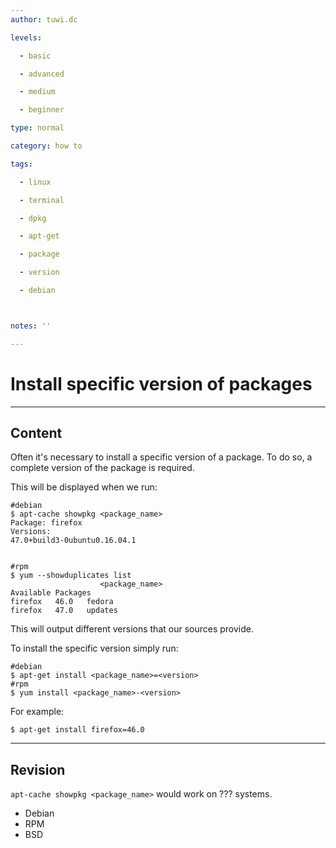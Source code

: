 ```yaml
---
author: tuwi.dc

levels:

  - basic

  - advanced

  - medium

  - beginner

type: normal

category: how to

tags:

  - linux

  - terminal

  - dpkg

  - apt-get

  - package

  - version

  - debian



notes: ''

---
```


# Install specific version of packages

---
## Content

Often it's necessary to install a specific version of a package. To do so, a complete version of the package is required.

This will be displayed when we run:
```
#debian
$ apt-cache showpkg <package_name>
Package: firefox
Versions:
47.0+build3-0ubuntu0.16.04.1


#rpm
$ yum --showduplicates list
                    <package_name>
Available Packages   
firefox   46.0   fedora
firefox   47.0   updates
```
This will output different versions that our sources provide.

To install the specific version simply run:
```
#debian
$ apt-get install <package_name>=<version>
#rpm
$ yum install <package_name>-<version>
```
For example:
```
$ apt-get install firefox=46.0
```

---
## Revision

`apt-cache showpkg <package_name>`  would work on ??? systems.

* Debian
* RPM
* BSD

